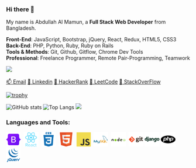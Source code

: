 ### Hi there 👋

My name is Abdullah Al Mamun, a **Full Stack Web Developer** from Bangladesh. <br>

**Front-End**: JavaScript, Bootstrap, jQuery, React, Redux, HTML5, CSS3 <br>
**Back-End**: PHP, Python, Ruby, Ruby on Rails <br>
**Tools & Methods**: Git, Github, Gitflow, Chrome Dev Tools <br>
**Professional**: Freelance Programmer, Remote Pair-Programming, Teamwork <br>

![](https://komarev.com/ghpvc/?username=dev-mamun&color=green&style=plastic&label=VISITORS)

[:mailbox: Email](mailto:mamun1214@gmail.com) 
[:link: Linkedin](https://www.linkedin.com/in/dev-mamun/) 
[:link: HackerRank](https://www.hackerrank.com/mamun1214) 
[:link: LeetCode](https://leetcode.com/coderknight/) 
[:link: StackOverFlow](https://stackoverflow.com/users/1989432/abdullah)


[![trophy](https://github-profile-trophy.vercel.app/?username=dev-mamun&column=8&margin-w=5)](https://github.com/ryo-ma/github-profile-trophy)


![GitHub stats](https://github-readme-stats.vercel.app/api?username=dev-mamun&theme=transparent&show_icons=true&count_private=true&include_all_commits=true&card_width=480px&line_height=24px) 
![Top Langs](https://github-readme-stats.vercel.app/api/top-langs/?username=dev-mamun&theme=transparent&langs_count=8&count_private=true&show_icons=true&card_width=350px&layout=compact&include_all_commits=true) 
![](https://github-readme-streak-stats.herokuapp.com/?user=dev-mamun&theme=default&hide_border=false&card_width=650px&include_all_commits=true&count_private=true&layout=compact)

### Languages and Tools:
<div>
    <img src="https://github.com/devicons/devicon/blob/1119b9f84c0290e0f0b38982099a2bd027a48bf1/icons/bootstrap/bootstrap-original.svg" alt="bootstrap" width="40" height="40"/>&nbsp;
  <img src="https://github.com/devicons/devicon/blob/master/icons/react/react-original-wordmark.svg" title="React" alt="React" width="40" height="40"/>&nbsp;
  <img src="https://github.com/devicons/devicon/blob/master/icons/css3/css3-plain-wordmark.svg"  title="CSS3" alt="CSS" width="40" height="40"/>&nbsp;
  <img src="https://github.com/devicons/devicon/blob/master/icons/html5/html5-original.svg" title="HTML5" alt="HTML" width="40" height="40"/>&nbsp;
  <img src="https://github.com/devicons/devicon/blob/master/icons/javascript/javascript-original.svg" title="JavaScript" alt="JavaScript" width="40" height="40"/>&nbsp;
  <img src="https://github.com/devicons/devicon/blob/master/icons/mysql/mysql-original-wordmark.svg" title="MySQL"  alt="MySQL" width="40" height="40"/>&nbsp;
  <img src="https://github.com/devicons/devicon/blob/master/icons/nodejs/nodejs-original-wordmark.svg" title="NodeJS" alt="NodeJS" width="40" height="40"/>&nbsp;
  <img src="https://github.com/devicons/devicon/blob/master/icons/git/git-original-wordmark.svg" title="Git" **alt="Git" width="40" height="40"/>
  <img src="https://github.com/devicons/devicon/blob/1119b9f84c0290e0f0b38982099a2bd027a48bf1/icons/django/django-plain-wordmark.svg" title="Django" **alt="Django" width="40" height="40" />
  <img src="https://github.com/devicons/devicon/blob/1119b9f84c0290e0f0b38982099a2bd027a48bf1/icons/php/php-plain.svg" title="PHP" **alt="PHP" width="40" height="40"/>
    <img src="https://github.com/devicons/devicon/blob/1119b9f84c0290e0f0b38982099a2bd027a48bf1/icons/jquery/jquery-plain-wordmark.svg" title="jQuery" **alt="jQuery" width="40" height="40" />
</div>



